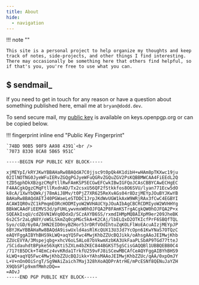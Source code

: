 ```yaml
---
title: About
hide:
  - navigation
---
```

!!! note ""

    This site is a personal project to help organize my thoughts and keep track of notes, side-projects, and other things I find interesting. There may occasionally be something here that others find helpful, so if that's you, you're free to use what you can.

## $ sendmail_

If you need to get in touch for any reason or have a question about something published here, email me at <code>bryan&#64;dodd&#46;dev</code>.

To send secure mail, my [public key](https://keys.openpgp.org/vks/v1/by-fingerprint/74BD90B590F9AA984391707383308CA85B65951C) is available on keys.openpgp.org or can be copied below.

!!! fingerprint inline end "Public Key Fingerprint"

    `74BD 90B5 90F9 AA98 4391`<br />
    `7073 8330 8CA8 5B65 951C`
```asc
-----BEGIN PGP PUBLIC KEY BLOCK-----

xjMEYpI/kRYJKwYBBAHaRw8BAQdA7C0jjsc9t0pQk4K1dibH+wHAm8pTKXwc19ju
02IlNOTNG0JyeWFuIERvZGQgPGJyeWFuQGRvZGQuZGV2PsKQBBMWCAA4FiEEdL2Q
tZD5qphDkXBzgzCMqFtllRwFAmKSP5ECGwEFCwkIBwIGFQoJCAsCBBYCAwECHgEC
F4AACgkQgzCMqFtllRxdnAD/Tx2csxU56QF2fStkkfos8O6SVU/lyan771Ecw5dO
k8cA/1XwYbQWk/j78mAiJ8Mv/t0PjZ7XR625ReXvAGs04r8DzjMEYpJOuBYJKwYB
BAHaRw8BAQdAETJ40PGWaeLeSTDDC1JrpJKdWvUGW1kAxW9WRjRAx3fCwC4EGBYI
ACAWIQR0vZC1kPmqmEORcHODMIyoW2WVHAUCYpJOuAIbAgCBCRCDMIyoW2WVHHYg
BBkWCAAdFiEEMVS3d/pFUHLywvmxW0hOJFQA2P8FAmKSTrgACgkQW0hOJFQA2P+x
SQEAkIsqU/cdZ6VN1WVq0DdxD/SCzAXYB6SS/rxmdIHMpMQBAIXpM9er209JheBK
6s2C5r2aLgN8Y/oWSLSkmZq0cpMGc5kA+K2CAj/lbELQxD2OTKIcfPrF6SBQfTQL
Syo/cGD/6y0A/3HN2EID0nyBZHor53rDRfVOdIhtuZqKOLFlWoEAcuAIzjMEYpJP
6BYJKwYBBAHaRw8BAQdA9iswUxld4asRlKcQUX13U3Jd7YcOpn61KwYNaS7OTQzC
eAQYFggAIBYhBHS9kLWQ+aqYQ5Fwc4MwjKhbZZUcBQJikk/oAhsgAAoJEIMwjKhb
ZZUcEVYA/3Mspejqbg+xhcV6oL5ALo87bVkwmXzbKA3UkFaaPLSbAP9TGd77tteJ
/SCidauhdtBPpke56XqKti5ZXLm4bZKEC844BGKST5gSCisGAQQBl1UBBQEBB0C4
/717tB5DCk+T4EmCz4vvKRda1TrkfU259vFJ8iSCewMBCAfCeAQYFggAIBYhBHS9
kLWQ+aqYQ5Fwc4MwjKhbZZUcBQJikk+YAhsMAAoJEIMwjKhbZZUc/qAA/0xpOmJY
L+V+nOn0OiSrgT/Sg9WAiZaich7Maj328hXoAQDPrAtrHE/mPcESNf8QENuJaYZH
X9QbSPlp9xmfMmhzDQ==
=AOvJ
-----END PGP PUBLIC KEY BLOCK-----
```
